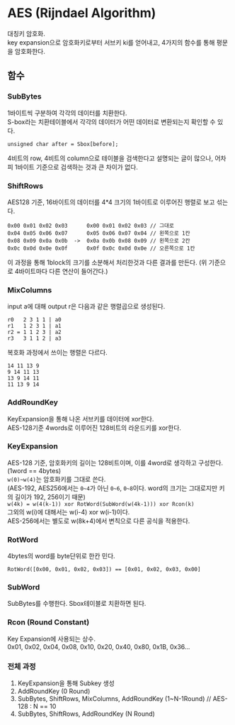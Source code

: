 # AES (Rijndael Algorithm)

대칭키 암호화. <br/>
key expansion으로 암호화키로부터 서브키 ki를 얻어내고, 4가지의 함수를 통해 평문을 암호화한다. <br/>

## 함수

### SubBytes
1바이트씩 구분하여 각각의 데이터를 치환한다. <br/>
S-box라는 치환테이블에서 각각의 데이터가 어떤 데이터로 변환되는지 확인할 수 있다.

    unsigned char after = Sbox[before];

4비트의 row, 4비트의 column으로 테이블을 검색한다고 설명되는 글이 많으나, 어차피 1바이트 기준으로 검색하는 것과 큰 차이가 없다.

### ShiftRows
AES128 기준, 16바이트의 데이터를 4*4 크기의 1바이트로 이루어진 행렬로 보고 섞는다.

    0x00 0x01 0x02 0x03      0x00 0x01 0x02 0x03 // 그대로
    0x04 0x05 0x06 0x07      0x05 0x06 0x07 0x04 // 왼쪽으로 1칸
    0x08 0x09 0x0a 0x0b  ->  0x0a 0x0b 0x08 0x09 // 왼쪽으로 2칸
    0x0c 0x0d 0x0e 0x0f      0x0f 0x0c 0x0d 0x0e // 오른쪽으로 1칸

이 과정을 통해 1block의 크기를 소분해서 처리한것과 다른 결과를 만든다. (위 기준으로 4바이트마다 다른 연산이 들어간다.)

### MixColumns
input a에 대해 output r은 다음과 같은 행렬곱으로 생성된다.

    r0   2 3 1 1 | a0
    r1   1 2 3 1 | a1
    r2 = 1 1 2 3 | a2
    r3   3 1 1 2 | a3

복호화 과정에서 쓰이는 행렬은 다르다.

    14 11 13 9
    9 14 11 13
    13 9 14 11
    11 13 9 14


### AddRoundKey
KeyExpansion을 통해 나온 서브키를 데이터에 xor한다.<br/>
AES-128기준 4words로 이루어진 128비트의 라운드키를 xor한다.

### KeyExpansion
AES-128 기준, 암호화키의 길이는 128비트이며, 이를 4word로 생각하고 구성한다. (1word == 4bytes) <br/>
```w(0)~w(4)```는 암호화키를 그대로 쓴다.<br/>
(AES-192, AES256에서는 ```0~4```가 아닌 ```0~6```, ```0~8```이다. word의 크기는 그대로지만 키의 길이가 192, 256이기 때문)<br/>
```w(4k) = w(4(k-1)) xor RotWord(SubWord(w(4k-1))) xor Rcon(k)``` <br/>
그외의 w(i)에 대해서는 w(i-4) xor w(i-1)이다. <br/>
AES-256에서는 별도로 w(8k+4)에서 변칙으로 다른 공식을 적용한다.

### RotWord
4bytes의 word를 byte단위로 한칸 민다.

    RotWord([0x00, 0x01, 0x02, 0x03]) == [0x01, 0x02, 0x03, 0x00]

### SubWord
SubBytes를 수행한다. Sbox테이블로 치환하면 된다.

### Rcon (Round Constant)
Key Expansion에 사용되는 상수. <br/>
0x01, 0x02, 0x04, 0x08, 0x10, 0x20, 0x40, 0x80, 0x1B, 0x36...


### 전체 과정
1. KeyExpansion을 통해 Subkey 생성
2. AddRoundKey (0 Round)
3. SubBytes, ShiftRows, MixColumns, AddRoundKey (1~N-1Round) // AES-128 : N == 10
4. SubBytes, ShiftRows, AddRoundKey (N Round)
